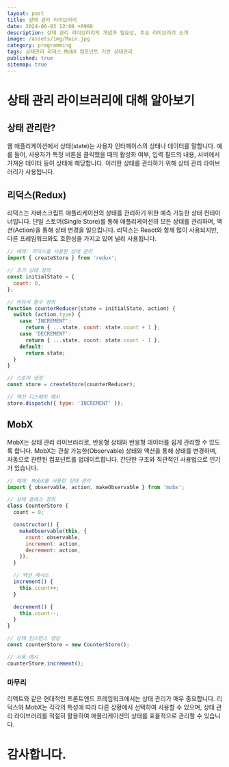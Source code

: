 ```yaml
---
layout: post
title: 상태 관리 라이브러리
date: 2024-06-03 12:00 +0900
description: 상태 관리 라이브러리의 개념과 필요성, 주요 라이브러리 소개
image: /assets/img/Main.jpg
category: programming
tags: 상태관리 리덕스 MobX 컴포넌트 기반 상태관리
published: true
sitemap: true
---
```


# 상태 관리 라이브러리에 대해 알아보기

## 상태 관리란?

웹 애플리케이션에서 상태(state)는 사용자 인터페이스의 상태나 데이터를 말합니다. 예를 들어, 사용자가 특정 버튼을 클릭했을 때의 활성화 여부, 입력 필드의 내용, 서버에서 가져온 데이터 등이 상태에 해당합니다. 이러한 상태를 관리하기 위해 상태 관리 라이브러리가 사용됩니다.

## 리덕스(Redux)

리덕스는 자바스크립트 애플리케이션의 상태를 관리하기 위한 예측 가능한 상태 컨테이너입니다. 단일 스토어(Single Store)를 통해 애플리케이션의 모든 상태를 관리하며, 액션(Action)을 통해 상태 변경을 일으킵니다. 리덕스는 React와 함께 많이 사용되지만, 다른 프레임워크와도 호환성을 가지고 있어 널리 사용됩니다.

```javascript
// 예제: 리덕스를 사용한 상태 관리
import { createStore } from 'redux';

// 초기 상태 정의
const initialState = {
  count: 0,
};

// 리듀서 함수 정의
function counterReducer(state = initialState, action) {
  switch (action.type) {
    case 'INCREMENT':
      return { ...state, count: state.count + 1 };
    case 'DECREMENT':
      return { ...state, count: state.count - 1 };
    default:
      return state;
  }
}

// 스토어 생성
const store = createStore(counterReducer);

// 액션 디스패치 예시
store.dispatch({ type: 'INCREMENT' });
```

## MobX
MobX는 상태 관리 라이브러리로, 반응형 상태와 반응형 데이터를 쉽게 관리할 수 있도록 합니다. MobX는 관찰 가능한(Observable) 상태와 액션을 통해 상태를 변경하며, 자동으로 관련된 컴포넌트를 업데이트합니다. 간단한 구조와 직관적인 사용법으로 인기가 있습니다.

```javascript
// 예제: MobX를 사용한 상태 관리
import { observable, action, makeObservable } from 'mobx';

// 상태 클래스 정의
class CounterStore {
  count = 0;

  constructor() {
    makeObservable(this, {
      count: observable,
      increment: action,
      decrement: action,
    });
  }

  // 액션 메서드
  increment() {
    this.count++;
  }

  decrement() {
    this.count--;
  }
}

// 상태 인스턴스 생성
const counterStore = new CounterStore();

// 사용 예시
counterStore.increment();
```

### 마무리
리액트와 같은 현대적인 프론트엔드 프레임워크에서는 상태 관리가 매우 중요합니다. 리덕스와 MobX는 각각의 특성에 따라 다른 상황에서 선택하여 사용할 수 있으며, 상태 관리 라이브러리를 적절히 활용하여 애플리케이션의 상태를 효율적으로 관리할 수 있습니다.
# 감사합니다.

